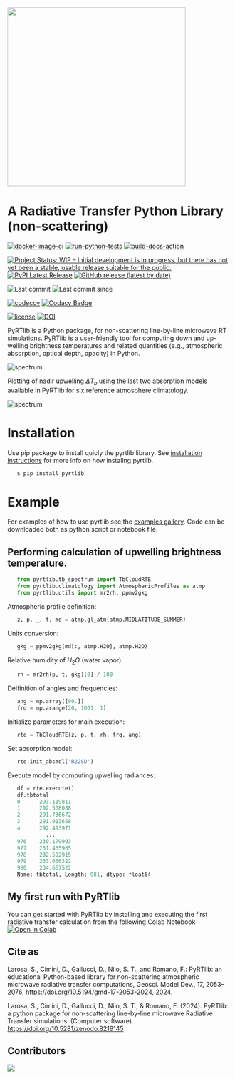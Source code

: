 <img align="" src="https://raw.githubusercontent.com/SatCloP/pyrtlib/main/resources/logo/logo_large_new.png" width="400">

# A Radiative Transfer Python Library (non-scattering)

[![docker-image-ci](https://github.com/SatCloP/pyrtlib/actions/workflows/docker-image.yml/badge.svg)](https://github.com/SatCloP/pyrtlib/actions/workflows/docker-image.yml)
[![run-python-tests](https://github.com/SatCloP/pyrtlib/actions/workflows/ci.yml/badge.svg)](https://github.com/SatCloP/pyrtlib/actions/workflows/ci.yml)
[![build-docs-action](https://github.com/SatCloP/pyrtlib/actions/workflows/build_docs.yml/badge.svg)](https://github.com/SatCloP/pyrtlib/actions/workflows/build_docs.yml)

[![Project Status: WIP – Initial development is in progress, but there has not yet been a stable, usable release suitable for the public.](https://www.repostatus.org/badges/latest/active.svg)](https://www.repostatus.org/#active)
[![PyPI Latest Release](https://img.shields.io/pypi/v/pyrtlib.svg)](https://pypi.org/project/pyrtlib/)
[![GitHub release (latest by date)](https://img.shields.io/github/v/release/SatCloP/pyrtlib?display_name=tag)](https://github.com/SatCloP/pyrtlib/releases/latest)

![Last commit](https://img.shields.io/github/last-commit/SatCloP/pyrtlib/main)
![Last commit since](https://img.shields.io/github/commits-since/SatCloP/pyrtlib/latest/main)



[![codecov](https://codecov.io/gh/SatCloP/pyrtlib/branch/main/graph/badge.svg?token=7DV4B4U1OZ)](https://codecov.io/gh/SatCloP/pyrtlib)
[![Codacy Badge](https://app.codacy.com/project/badge/Grade/55e8f5d14a83477aaab2eff090b10281)](https://app.codacy.com/gh/SatCloP/pyrtlib/dashboard?utm_source=gh&utm_medium=referral&utm_content=&utm_campaign=Badge_grade)

[![license](https://img.shields.io/github/license/SatCloP/pyrtlib.svg)](https://github.com/SatCloP/pyrtlib/blob/main/LICENSE)
[![DOI](https://zenodo.org/badge/345925671.svg)](https://zenodo.org/badge/latestdoi/345925671)

<!--[![GitHub commits since tagged version](https://img.shields.io/github/commits-since/SatCloP/pyrtlib/v1.0.0)](https://github.com/SatCloP/pyrtlib/commits/) -->
<!--[![GitHub commit](https://img.shields.io/github/last-commit/slarosa/pyrtlib)](https://github.com/SatCloP/pyrtlib/commits/main)-->
<!-- [![license](https://img.shields.io/github/license/slarosa/pyrtlib.svg)](https://github.com/SatCloP/pyrtlib/blob/main/LICENSE.md) -->

PyRTlib is a Python package, for non-scattering line-by-line microwave RT simulations. PyRTlib is a user-friendly tool for computing down and up-welling brightness temperatures and related quantities (e.g., atmospheric absorption, optical depth, opacity) in Python.

![spectrum](https://raw.githubusercontent.com/SatCloP/pyrtlib/main/resources/spectrum_r22.jpeg)

Plotting of nadir upwelling $\Delta T_b$ using the last two absorption models available in PyRTlib for six reference atmosphere climatology.

![spectrum](https://raw.githubusercontent.com/SatCloP/pyrtlib/main/resources/spectrum_r23_r24.png)


# Installation

Use pip package to install quicly the pyrtlib library. See [installation instructions](https://satclop.github.io/pyrtlib/en/main/installation.html) for more info on how instaling pyrtlib. 

```sh
   $ pip install pyrtlib
```

# Example

For examples of how to use pyrtlib see the [examples gallery](https://satclop.github.io/pyrtlib/en/main/examples/index.html). Code can be downloaded both as python script or notebook file.

## Performing calculation of upwelling brightness temperature.

```python
   from pyrtlib.tb_spectrum import TbCloudRTE
   from pyrtlib.climatology import AtmosphericProfiles as atmp
   from pyrtlib.utils import mr2rh, ppmv2gkg
```
Atmospheric profile definition:

```python   
   z, p, _, t, md = atmp.gl_atm(atmp.MIDLATITUDE_SUMMER)
```

Units conversion:

```python 
   gkg = ppmv2gkg(md[:, atmp.H2O], atmp.H2O)
```
Relative humidity of $H_2O$ (water vapor)

```python
   rh = mr2rh(p, t, gkg)[0] / 100
```
Deifinition of angles and frequencies:

```python 
   ang = np.array([90.])
   frq = np.arange(20, 1001, 1)
```
Initialize parameters for main execution:

```python 
   rte = TbCloudRTE(z, p, t, rh, frq, ang)
```
Set absorption model:

```python 
   rte.init_absmdl('R22SD')
```
Execute model by computing upwelling radiances:

```python 
   df = rte.execute()
   df.tbtotal
   0      293.119811
   1      292.538088
   2      291.736672
   3      291.913658
   4      292.493971
            ...    
   976    230.179993
   977    231.435965
   978    232.592915
   979    233.666322
   980    234.667522
   Name: tbtotal, Length: 981, dtype: float64
```

## My first run with PyRTlib

You can get started with PyRTlib by installing and executing the first radiative transfer calculation from the following Colab Notebook [![Open In Colab](https://colab.research.google.com/assets/colab-badge.svg)](https://colab.research.google.com/github/SatCloP/pyrtlib/blob/main/docs/source/notebook/first_run.ipynb)


## Cite as

Larosa, S., Cimini, D., Gallucci, D., Nilo, S. T., and Romano, F.: PyRTlib: an educational Python-based library for non-scattering atmospheric microwave radiative transfer computations, Geosci. Model Dev., 17, 2053–2076, https://doi.org/10.5194/gmd-17-2053-2024, 2024.

Larosa, S., Cimini, D., Gallucci, D., Nilo, S. T., & Romano, F. (2024). PyRTlib: a python package for non-scattering line-by-line microwave Radiative Transfer simulations. (Computer software). https://doi.org/10.5281/zenodo.8219145

## Contributors
<a href="https://github.com/SatCloP/pyrtlib/graphs/contributors"><img align="" src="https://contrib.rocks/image?repo=SatCloP/pyrtlib"></a>

